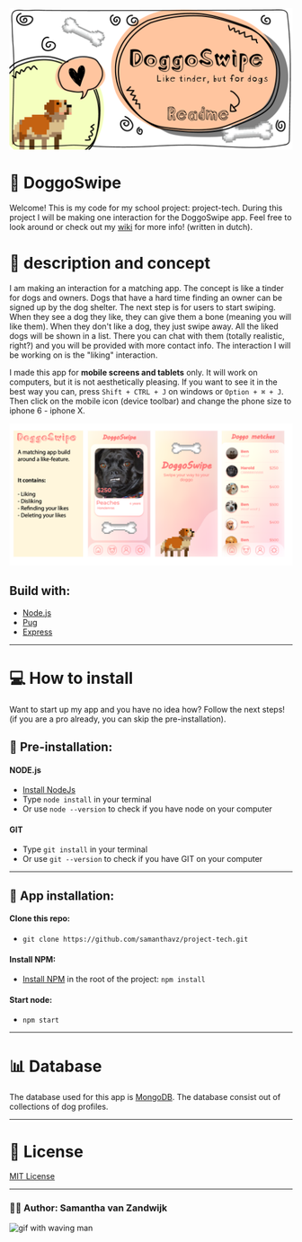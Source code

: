 ![DoggoSwipe banner](./files/Banner-01.png)
# 🐶 DoggoSwipe

Welcome! This is my code for my school project: project-tech. During this project I will be making one interaction for the DoggoSwipe app. Feel free to look around or check out my [wiki](https://github.com/samanthavz/project-tech/wiki) for more info! (written in dutch).

# 📃 description and concept

 I am making an interaction for a matching app. The concept is like a tinder for dogs and owners. Dogs that have a hard time finding an owner can be signed up by the dog shelter. The next step is for users to start swiping. When they see a dog they like, they can give them a bone (meaning you will like them). When they don't like a dog, they just swipe away. All the liked dogs will be shown in a list. There you can chat with them (totally realistic, right?) and you will be provided with more contact info. The interaction I will be working on is the "liking" interaction.

 I made this app for **mobile screens and tablets** only. It will work on computers, but it is not aesthetically pleasing. If you want to see it in the best way you can, press ```Shift + CTRL + J``` on windows or ```Option + ⌘ + J```. Then click on the mobile icon (device toolbar) and change the phone size to iphone 6 - iphone X.

![DoggoSwipe banner](./files/concept-01.png)


 ## Build with:
 * [Node.js](https://nodejs.org/en/)
 * [Pug](https://pugjs.org/api/getting-started.html)
 * [Express](https://www.npmjs.com/package/express)

 ---

# 💻 How to install

Want to start up my app and you have no idea how? Follow the next steps! (if you are a pro already, you can skip the pre-installation).
## 🔨 Pre-installation:
#### NODE.js
* [Install NodeJs](https://nodejs.org/en/download/)
* Type ```node install``` in your terminal
* Or use ```node --version``` to check if you have node on your computer

#### GIT
* Type ```git install``` in your terminal
* Or use ```git --version``` to check if you have GIT on your computer

---
## 🔨 App installation:
#### Clone this repo:
* ```git clone https://github.com/samanthavz/project-tech.git```

#### Install NPM:
* [Install NPM](https://www.npmjs.com/get-npm) in the root of the project:
``` npm install ```

#### Start node:
* ```npm start```

---
# 📊 Database

The database used for this app is [MongoDB](https://www.mongodb.com/). The database consist out of collections of dog profiles.

<!-- TODO: data structure diagram -->

---
# 🎫 License

[MIT License](https://github.com/samanthavz/project-tech/blob/master/LICENSE)

---

### 🙋‍♀️ Author: Samantha van Zandwijk

![gif with waving man](./files/hello.gif)
